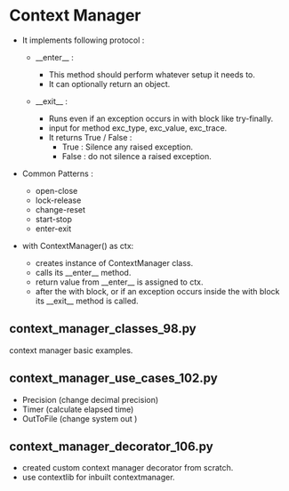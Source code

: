 # Context Manager

- It implements following protocol : 
   - \_\_enter\_\_ :
        - This method should perform whatever setup it needs to.
        - It can optionally return an object.
   
   - \_\_exit\_\_ : 
        - Runs even if an exception occurs in with block like try-finally.
        - input for method exc_type, exc_value, exc_trace.
        - It returns True / False :
            - True : Silence any raised exception.
            - False : do not silence a raised exception.
        
- Common Patterns :
    - open-close
    - lock-release
    - change-reset
    - start-stop
    - enter-exit
   
- with ContextManager() as ctx:
    - creates instance of ContextManager class.
    - calls its \_\_enter\_\_ method.
    - return value from \_\_enter\_\_ is assigned to ctx.
    - after the with block, or if an exception occurs inside the with block its \_\_exit\_\_ method is called.
    
 
 ## context_manager_classes_98.py 
 context manager basic examples.
 
 ## context_manager_use_cases_102.py
   - Precision (change decimal precision) 
   - Timer (calculate elapsed time)
   - OutToFile (change system out )
   
 ## context_manager_decorator_106.py
 - created custom context manager decorator from scratch.
 - use contextlib for inbuilt contextmanager.
      
